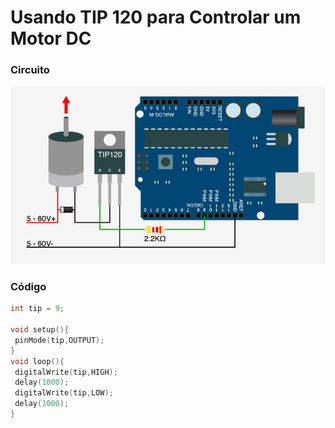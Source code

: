 # Usando TIP 120 para Controlar um Motor DC

### Circuito

![](../../../.gitbook/assets/tip120-solenoid.png)

### Código



```c
int tip = 9;

void setup(){
 pinMode(tip,OUTPUT);
}
void loop(){
 digitalWrite(tip,HIGH);
 delay(1000);
 digitalWrite(tip,LOW);
 delay(1000);
}
```





